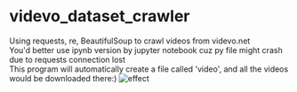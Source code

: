 # videvo_dataset_crawler

Using requests, re, BeautifulSoup to crawl videos from videvo.net  
  You'd better use ipynb version by jupyter notebook cuz py file might crash due to requests connection lost  
	This program will automatically create a file called 'video', and all the videos would be downloaded there:)
	![effect](https://user-images.githubusercontent.com/60550888/80796735-8f317e80-8bd2-11ea-9184-6b5e317635b0.png)
